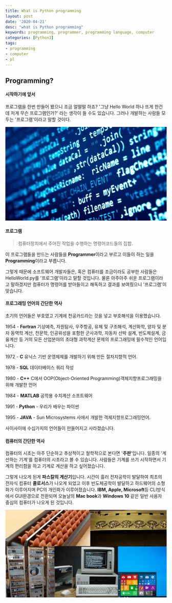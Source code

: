 ```yaml
---
title: What is Python programming
layout: post
date: '2020-04-21'
desc: "what is Python programming"
keywords: programming, programmer, programming language, computer
categories: [Python3]
tags:
- programming
- computer
- pl
---
```


## Programming?

#### 시작하기에 앞서

프로그램을 한번 만들어 봤으니 조금 얼떨떨 하죠? '그냥 Hello World 하나 뜨게 한건데 저게 무슨 프로그램인가?' 라는 생각이 들 수도 있습니다. 그러나 개발하는 사람들 모두는 '프로그램'이라고 말할 것이다. 

![Program](/static/assets/img/blog/python3/02WhatIsPythonProgramming/Program.png)



#### 프로그램

>  컴퓨터장치에서 주어진 작업을 수행하는 명령어코드들의 집합.

이 프로그램들을 만드는 사람들을 **Programmer**이라고 부르고  이들이 하는 일을 **Programming**이라고 부릅니다.

그렇게 때문에 소프트웨어 개발자들은, 혹은 컴퓨터를 조금이라도 공부한 사람들은 HelloWorld.py를 '프로그램'이라고 말할 것입니다. 물론 아주아주 쉬운 프로그램이라고 말하겠지만 컴퓨터가 명령어를 받아들이고 해독하고 결과를 보여줬으니 '프로그램'이 맞습니다. 





#### 프로그래밍 언어의 간단한 역사

초기의 언어들은 부호였고 기계에 천공카드라는 것을 넣고 부호해석을 이용했습니다.

1954 - **Fortran** 기상예측, 자원탐사, 우주항공, 유체 및 구조해석, 계산화학, 양자 및 분자 동역학 계산, 천문학, 인공위성을 포함한 군사과학, 자동차 선박 설계, 반도체설계, 금융계산 등 거의 모든 산업분야의 초대형 과학계산 문제의 프로그래밍에 필수적인 언어입니다.

1972 - **C** 유닉스 기반 운영체제를 개발하기 위해 만든 절차지향적 언어.

1978 - **SQL**  데이터베이스 쿼리 작성

1980 - **C++** C에서 OOP(Object-Oriented Programming)객체지향프로그래밍을 위해 개발한 언어

1984 - **MATLAB** 공학용 수치계산 소프트웨어

1991 - **Python** - 우리가 배우는 파이썬

1995 - **JAVA** - Sun Microsystems 사에서 개발한 객체지향프로그래밍언어.

사이사이에 수십가지의 언어들이 만들어지고 사라졌습니다. 



#### 컴퓨터의 간단한 역사

컴퓨터의 시초는 아주 단순하고 추상적이고 철학적으로 본다면 '**주판**'입니다. 일종의 '계산하는 기계'를 컴퓨터의 시초라고 볼 수 있습니다. 사람들은 기계를 쓰기 시작하면서 기계의 편리함을 하고 기계로 계산을 하고 싶어졌습니다. 

그렇게 나오게 된게 **파스칼의 계산기**입니다. 시간이 흘러 전자공학이 발달하여  최초의 전자식 컴퓨터 **콜로서스**가 나오게 되었고 이후  반도체공학이 발달하고 하드웨어의 소형화가 이루어지며 PC의 개인화가 이루어졌습니다. **IBM, Apple, Microsoft**등 CLI방식에서 GUI환경으로 전환되며 오늘날의 **Mac book**과 **Windows 10** 같은 일반 사용자 중심의 컴퓨터가 나오게 된 것입니다.

![cal](/static/assets/img/blog/python3/02WhatIsPythonProgramming/cal.png)

